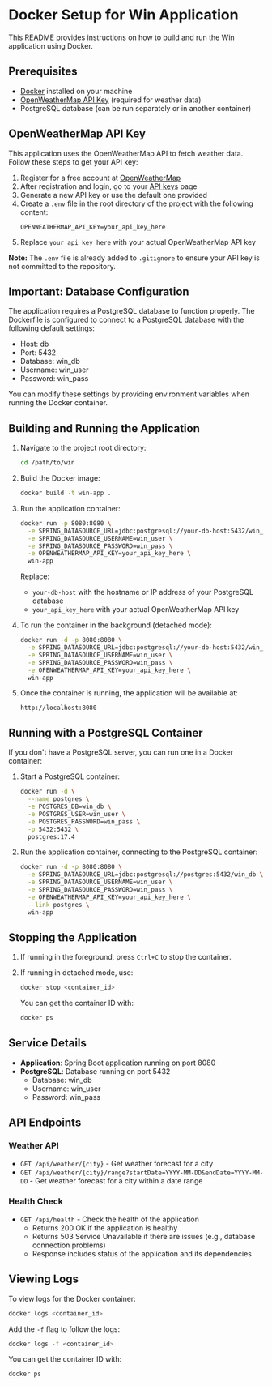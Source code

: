 # Docker Setup for Win Application

This README provides instructions on how to build and run the Win application using Docker.

## Prerequisites

- [Docker](https://docs.docker.com/get-docker/) installed on your machine
- [OpenWeatherMap API Key](#openweathermap-api-key) (required for weather data)
- PostgreSQL database (can be run separately or in another container)

## OpenWeatherMap API Key

This application uses the OpenWeatherMap API to fetch weather data. Follow these steps to get your API key:

1. Register for a free account at [OpenWeatherMap](https://home.openweathermap.org/users/sign_up)
2. After registration and login, go to your [API keys](https://home.openweathermap.org/api_keys) page
3. Generate a new API key or use the default one provided
4. Create a `.env` file in the root directory of the project with the following content:
   ```
   OPENWEATHERMAP_API_KEY=your_api_key_here
   ```
5. Replace `your_api_key_here` with your actual OpenWeatherMap API key

**Note:** The `.env` file is already added to `.gitignore` to ensure your API key is not committed to the repository.

## Important: Database Configuration

The application requires a PostgreSQL database to function properly. The Dockerfile is configured to connect to a PostgreSQL database with the following default settings:

- Host: db
- Port: 5432
- Database: win_db
- Username: win_user
- Password: win_pass

You can modify these settings by providing environment variables when running the Docker container.

## Building and Running the Application

1. Navigate to the project root directory:
   ```bash
   cd /path/to/win
   ```

2. Build the Docker image:
   ```bash
   docker build -t win-app .
   ```

3. Run the application container:
   ```bash
   docker run -p 8080:8080 \
     -e SPRING_DATASOURCE_URL=jdbc:postgresql://your-db-host:5432/win_db \
     -e SPRING_DATASOURCE_USERNAME=win_user \
     -e SPRING_DATASOURCE_PASSWORD=win_pass \
     -e OPENWEATHERMAP_API_KEY=your_api_key_here \
     win-app
   ```

   Replace:
   - `your-db-host` with the hostname or IP address of your PostgreSQL database
   - `your_api_key_here` with your actual OpenWeatherMap API key

4. To run the container in the background (detached mode):
   ```bash
   docker run -d -p 8080:8080 \
     -e SPRING_DATASOURCE_URL=jdbc:postgresql://your-db-host:5432/win_db \
     -e SPRING_DATASOURCE_USERNAME=win_user \
     -e SPRING_DATASOURCE_PASSWORD=win_pass \
     -e OPENWEATHERMAP_API_KEY=your_api_key_here \
     win-app
   ```

5. Once the container is running, the application will be available at:
   ```
   http://localhost:8080
   ```

## Running with a PostgreSQL Container

If you don't have a PostgreSQL server, you can run one in a Docker container:

1. Start a PostgreSQL container:
   ```bash
   docker run -d \
     --name postgres \
     -e POSTGRES_DB=win_db \
     -e POSTGRES_USER=win_user \
     -e POSTGRES_PASSWORD=win_pass \
     -p 5432:5432 \
     postgres:17.4
   ```

2. Run the application container, connecting to the PostgreSQL container:
   ```bash
   docker run -d -p 8080:8080 \
     -e SPRING_DATASOURCE_URL=jdbc:postgresql://postgres:5432/win_db \
     -e SPRING_DATASOURCE_USERNAME=win_user \
     -e SPRING_DATASOURCE_PASSWORD=win_pass \
     -e OPENWEATHERMAP_API_KEY=your_api_key_here \
     --link postgres \
     win-app
   ```

## Stopping the Application

1. If running in the foreground, press `Ctrl+C` to stop the container.

2. If running in detached mode, use:
   ```bash
   docker stop <container_id>
   ```

   You can get the container ID with:
   ```bash
   docker ps
   ```

## Service Details

- **Application**: Spring Boot application running on port 8080
- **PostgreSQL**: Database running on port 5432
  - Database: win_db
  - Username: win_user
  - Password: win_pass

## API Endpoints

### Weather API

- `GET /api/weather/{city}` - Get weather forecast for a city
- `GET /api/weather/{city}/range?startDate=YYYY-MM-DD&endDate=YYYY-MM-DD` - Get weather forecast for a city within a date range

### Health Check

- `GET /api/health` - Check the health of the application
  - Returns 200 OK if the application is healthy
  - Returns 503 Service Unavailable if there are issues (e.g., database connection problems)
  - Response includes status of the application and its dependencies

## Viewing Logs

To view logs for the Docker container:
```bash
docker logs <container_id>
```

Add the `-f` flag to follow the logs:
```bash
docker logs -f <container_id>
```

You can get the container ID with:
```bash
docker ps
```
